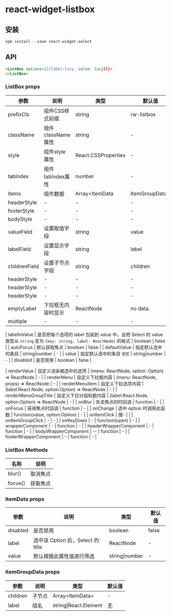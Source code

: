 # react-widget-listbox

## 安装
`npm install --save react-widget-select`

## API

```html
<ListBox options={[{label:lucy, value: lucy}]}>
</ListBox>
```

### ListBox props

| 参数 | 说明 | 类型 | 默认值 |
| --- | --- | --- | --- |
| prefixCls | 组件CSS样式前缀 | string | rw-listbox |
| className | 组件className属性 | string | - |
| style | 组件style属性 | React.CSSProperties | - |
| tabIndex | 组件tabIndex属性 | number | - |
| items | 组件数据 | Array\<ItemData | ItemGroupData> | false |
| headerStyle | - | - | - |
| footerStyle | - | - | - |
| bodyStyle | - | - | - |
| valueField | 设置取值字段 | string | value |
| labelField | 设置显示字段 | string | label |
| childrenField | 设置子节点字段 | string | children |
| headerStyle | - | - | - |
| headerStyle | - | - | - |
| headerStyle | - | - | - |
| emptyLabel | 下拉框无内容时显示 | ReactNode | no data. |
| multiple | - | - | - |

| labelInValue | 是否把每个选项的 label 包装到 value 中，会把 Select 的 value 类型从 `string` 变为 `{key: string, label: ReactNode}` 的格式 | boolean | false |
| autoFocus | 默认获取焦点 | boolean | false |
| defaultValue | 指定默认选中的条目 | string|number | - |
| value | 指定默认选中的条目 `受控` | string|number | - |
| disabled | 是否禁用 | boolean | false |

| renderValue | 自定义渲染被选中的选项 | (menu: ReactNode, option: Option) => ReactNode | - |
| renderMenu | 自定义下拉框内容 | (menu: ReactNode, props) => ReactNode | - |
| renderMenuItem | 自定义下拉选项内容 | (label:React.Node, option:Option) => ReactNode | - |
| renderMenuGroupTitle | 自定义下拉分组标题内容 | (label:React.Node, option:Option) => ReactNode | - |
| onBlur | 失去焦点的时回调 | function | - |
| onFocus | 获得焦点时回调 | function | - |
| onChange | 选中 option 时调用此函数 | function(value, option:Option) | - |
| onItemClick | 搜- |  |
| onItemGroupClick | - | - |
| onKeyDown | - | function(open) | - |
| wrapperComponent | - | function | - |
| headerWrapperComponent | - | function | - |
| bodyWrapperComponent | -- | function | - |
| footerWrapperComponent | - | function | - |


### ListBox Methods

| 名称 | 说明 |
| --- | --- |
| blur() | 取消焦点 |
| focus() | 获取焦点 |

### ItemData props

| 参数 | 说明 | 类型 | 默认值 |
| --- | --- | --- | --- |
| disabled | 是否禁用 | boolean | false |
| label | 选中该 Option 后，Select 的 title | ReactNode | - |
| value | 默认根据此属性值进行筛选 | string\|number | - |

### ItemGroupData props

| 参数 | 说明 | 类型 | 默认值 |
| --- | --- | --- | --- |
| children | 子节点 | Array\<ItemData> | - |
| label | 组名 | string\|React.Element | 无 |
